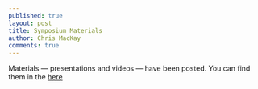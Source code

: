 ```yaml
---
published: true
layout: post
title: Symposium Materials
author: Chris MacKay
comments: true
---
```


Materials &mdash; presentations and videos &mdash; have been posted. You can find them in the [here]({{site.baseurl}}/documents/meetings/2014-02-08/2014-02-08-batey-symposium-materials.html)

